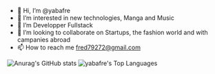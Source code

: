 - 👋 Hi, I’m @yabafre
- 👀 I’m interested in new technologies, Manga and Music
- 🌱 I’m Developper Fullstack
- 💞️ I’m looking to collaborate on Startups, the fashion world and with campanies abroad
- 📫 How to reach me fred79272@gmail.com

<!---
yabafre/yabafre is a ✨ special ✨ repository because its `README.md` (this file) appears on your GitHub profile.
You can click the Preview link to take a look at your changes.
--->

![Anurag's GitHub stats](https://github-readme-stats.vercel.app/api?username=yabafre&theme=midnight-purple&show_icons=true&hide_border=true&layout=compact)
![yabafre's Top Languages](https://github-readme-stats.vercel.app/api/top-langs/?username=yabafre&theme=midnight-purple&show_icons=true&hide_border=true&layout=compact)
